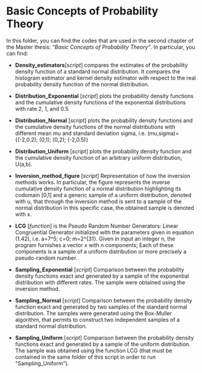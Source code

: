# Basic Concepts of Probability Theory


In this folder, you can find the codes that are used in the second chapter of the Master thesis: 
*“Basic Concepts of Probability Theory”*.
In particular, you can find:

-	**Density_estimators**[*script*] compares the estimates of the probability density function of a standard normal distribution. 
It compares the histogram estimator and kernel density estimator with respect to the real probability density function of the normal distribution.

-	**Distribution_Exponential** [*script*] plots the probability density functions and the cumulative density functions of the exponential distributions with rate 2, 1, and 0.5.

-	**Distribution_Normal** [*script*] plots the probability density functions and the cumulative density functions of the normal distributions with different mean mu and standard deviation sigma, i.e. (mu,sigma)={(-2,0.2); (0,1); (0,2); (-2,0.5)}

-	**Distribution_Uniform** [*script*] plots the probability density function and the cumulative density function of an arbitrary uniform distribution, U(a,b).

-	**Inversion_method_figure** [*script*] Representation of how the inversion methods works. In particular, the figure represents the inverse cumulative density function of a normal distribution highlighting its codomain [0,1] and a generic sample of a uniform distribution, denoted with u, that through the inversion method is sent to a sample of the normal distribution in this specific case, the obtained sample is denoted with x.

-	**LCG** [*function*] is the Pseudo Random Number Generators: Linear Congruential Generator initialized with the parameters given in equation (1.42), i.e. a=7^5; c=0; m=2^{31}. Given in input an integer n, the program furnishes a vector x with n components; Each of these components is a sample of a uniform distribution or more precisely a pseudo-random number. 

-	**Sampling_Exponential** [*script*] Comparison between the probability density functions exact and generated by a sample of the exponential distribution with different rates. The sample were obtained using the inversion method.

-	**Sampling_Normal** [*script*] Comparison between the probability density function exact and generated by two samples of the standard normal distribution. The samples were generated using the Box-Muller algorithm, that permits to construct two independent samples of a standard normal distribution.

-	**Sampling_Uniform** [*script*] Comparison between the probability density functions exact and generated by a sample of the uniform distribution. The sample was obtained using the function LCG (that must be contained in the same folder of this script in order to run "Sampling_Uniform").
